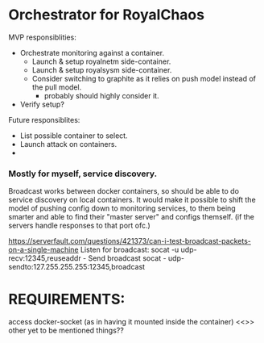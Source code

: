 # Orchestrator for RoyalChaos

MVP responsiblities:
- Orchestrate monitoring against a container. 
    - Launch & setup royalnetm side-container.
    - Launch & setup royalsysm side-container.
    - Consider switching to graphite as it relies on push model instead of the pull model.
        - probably should highly consider it. 
- Verify setup?

Future responsiblites:
- List possible container to select.
- Launch attack on containers.
- 

### Mostly for myself, service discovery. 
Broadcast works between docker containers, so should be able to do service discovery on local containers.
It would make it possible to shift the model of pushing config down to monitoring services, to them being smarter and able to find their "master server" and configs themself. (if the servers handle responses to that port ofc.)

https://serverfault.com/questions/421373/can-i-test-broadcast-packets-on-a-single-machine
Listen for broadcast:
socat -u udp-recv:12345,reuseaddr -
Send broadcast 
socat - udp-sendto:127.255.255.255:12345,broadcast


# REQUIREMENTS:
access docker-socket (as in having it mounted inside the container)
<<>> other yet to be mentioned things??